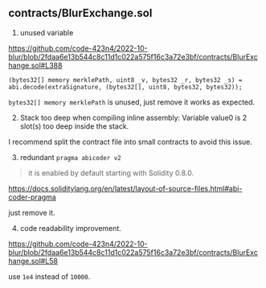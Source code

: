 ## contracts/BlurExchange.sol

1. unused variable

https://github.com/code-423n4/2022-10-blur/blob/2fdaa6e13b544c8c11d1c022a575f16c3a72e3bf/contracts/BlurExchange.sol#L388

```solidity
(bytes32[] memory merklePath, uint8 _v, bytes32 _r, bytes32 _s) = abi.decode(extraSignature, (bytes32[], uint8, bytes32, bytes32));
```

`bytes32[] memory merklePath` is unused, just remove it works as expected.

2. Stack too deep when compiling inline assembly: Variable value0 is 2 slot(s) too deep inside the stack.

I recommend split the contract file into small contracts to avoid this issue.

3. redundant `pragma abicoder v2`

> it is enabled by default starting with Solidity 0.8.0.

https://docs.soliditylang.org/en/latest/layout-of-source-files.html#abi-coder-pragma


just remove it.

4. code readability improvement.

https://github.com/code-423n4/2022-10-blur/blob/2fdaa6e13b544c8c11d1c022a575f16c3a72e3bf/contracts/BlurExchange.sol#L58

use `1e4` instead of `10000`.